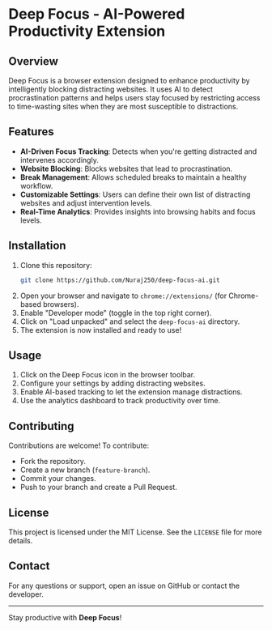 # Deep Focus - AI-Powered Productivity Extension

## Overview
Deep Focus is a browser extension designed to enhance productivity by intelligently blocking distracting websites. It uses AI to detect procrastination patterns and helps users stay focused by restricting access to time-wasting sites when they are most susceptible to distractions.

## Features
- **AI-Driven Focus Tracking**: Detects when you're getting distracted and intervenes accordingly.
- **Website Blocking**: Blocks websites that lead to procrastination.
- **Break Management**: Allows scheduled breaks to maintain a healthy workflow.
- **Customizable Settings**: Users can define their own list of distracting websites and adjust intervention levels.
- **Real-Time Analytics**: Provides insights into browsing habits and focus levels.

## Installation
1. Clone this repository:
   ```sh
   git clone https://github.com/Nuraj250/deep-focus-ai.git
   ```
2. Open your browser and navigate to `chrome://extensions/` (for Chrome-based browsers).
3. Enable "Developer mode" (toggle in the top right corner).
4. Click on "Load unpacked" and select the `deep-focus-ai` directory.
5. The extension is now installed and ready to use!

## Usage
1. Click on the Deep Focus icon in the browser toolbar.
2. Configure your settings by adding distracting websites.
3. Enable AI-based tracking to let the extension manage distractions.
4. Use the analytics dashboard to track productivity over time.

## Contributing
Contributions are welcome! To contribute:
- Fork the repository.
- Create a new branch (`feature-branch`).
- Commit your changes.
- Push to your branch and create a Pull Request.

## License
This project is licensed under the MIT License. See the `LICENSE` file for more details.

## Contact
For any questions or support, open an issue on GitHub or contact the developer.

---
Stay productive with **Deep Focus**!

